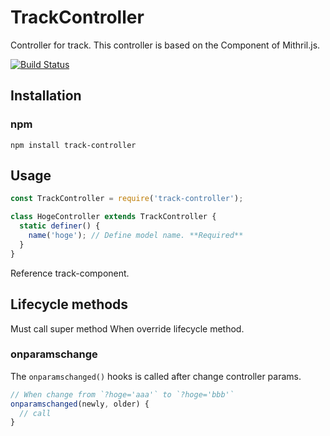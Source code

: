 # TrackController
Controller for track.
This controller is based on the Component of Mithril.js.

[![Build Status](https://travis-ci.org/yosami-framework/track-controller.svg?branch=master)](https://travis-ci.org/yosami-framework/track-controller)

## Installation

### npm

```shell
npm install track-controller
```

## Usage

```javascript
const TrackController = require('track-controller');

class HogeController extends TrackController {
  static definer() {
    name('hoge'); // Define model name. **Required**
  }
}
```

Reference track-component.

## Lifecycle methods

Must call super method When override lifecycle method.

### onparamschange

The `onparamschanged()` hooks is called after change controller params.

```javascript
// When change from `?hoge='aaa'` to `?hoge='bbb'`
onparamschanged(newly, older) {
  // call  
}
```
